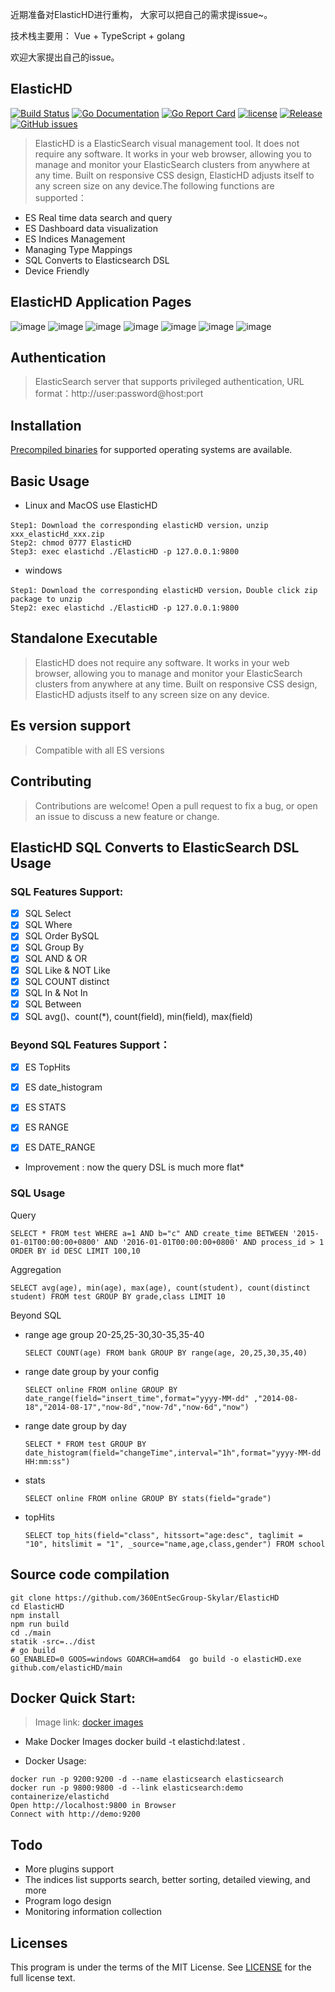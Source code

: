 近期准备对ElasticHD进行重构， 大家可以把自己的需求提issue~。  

技术栈主要用： Vue + TypeScript + golang 

欢迎大家提出自己的issue。

ElasticHD
-----------
[![Build Status](https://travis-ci.org/360EntSecGroup-Skylar/ElasticHD.svg?branch=master)](https://travis-ci.org/360EntSecGroup-Skylar/ElasticHD)
[![Go Documentation](http://img.shields.io/badge/go-documentation-blue.svg?style=flat-square)](https://godoc.org/github.com/360EntSecGroup-Skylar/ElasticHD/main)
[![Go Report Card](https://goreportcard.com/badge/github.com/Luxurioust/aurora)](https://goreportcard.com/report/github.com/360EntSecGroup-Skylar/elasticHD/main)
[![license](https://img.shields.io/github/license/mashape/apistatus.svg?maxAge=2592000)](https://github.com/360EntSecGroup-Skylar/elasticHD/blob/master/LICENSE)
[![Release](https://img.shields.io/github/release/360EntSecGroup-Skylar/ElasticHD.svg?label=Release)](https://github.com/360EntSecGroup-Skylar/ElasticHD/releases/latest)
[![GitHub issues](https://img.shields.io/github/issues/360EntSecGroup-Skylar/ElasticHD.svg)](https://github.com/360EntSecGroup-Skylar/ElasticHD/issues)
> ElasticHD is a ElasticSearch visual management tool. It does not require any software. It works in your web browser, allowing you to manage and monitor your ElasticSearch clusters from anywhere at any time. Built on responsive CSS design, ElasticHD adjusts itself to any screen size on any device.The following functions are supported：
 * ES Real time data search and query
 * ES Dashboard data visualization
 * ES Indices Management
 * Managing Type Mappings
 * SQL Converts to Elasticsearch DSL
 * Device Friendly
 
 

## ElasticHD Application Pages

![image](https://github.com/360EntSecGroup-Skylar/ElasticHD/blob/master/Elastic%20HD%20Dashboard.png)
![image](https://github.com/360EntSecGroup-Skylar/ElasticHD/blob/master/Elastic%20HD%20Dashboard%20(2).png)
![image](https://github.com/360EntSecGroup-Skylar/ElasticHD/blob/master/Elastic%20HD%20Dashboard%20(3).png)
![image](https://github.com/360EntSecGroup-Skylar/ElasticHD/blob/master/Elastic%20HD%20Dashboard%20(4).png)
![image](https://github.com/360EntSecGroup-Skylar/ElasticHD/blob/master/Elastic%20HD%20Dashboard%20(5).png)
![image](https://github.com/360EntSecGroup-Skylar/ElasticHD/blob/master/Elastic%20HD%20Dashboard%20(6).png)
![image](https://github.com/360EntSecGroup-Skylar/ElasticHD/blob/master/Elastic%20HD%20Dashboard%20(7).png)
 
## Authentication
> ElasticSearch server that supports privileged authentication, URL format：http://user:password@host:port

## Installation

[Precompiled binaries]( https://github.com/360EntSecGroup-Skylar/ElasticHD/releases/) for supported operating systems are available.

## Basic Usage

 * Linux and MacOS use ElasticHD 
 ```
 Step1: Download the corresponding elasticHD version，unzip xxx_elasticHd_xxx.zip
 Step2: chmod 0777 ElasticHD
 Step3: exec elastichd ./ElasticHD -p 127.0.0.1:9800 
 ```
 * windows
 ```
 Step1: Download the corresponding elasticHD version，Double click zip package to unzip
 Step2: exec elastichd ./ElasticHD -p 127.0.0.1:9800 
 ```
 
## Standalone Executable 

> ElasticHD does not require any software. It works in your web browser, allowing you to manage and monitor your ElasticSearch clusters from anywhere at any time. Built on responsive CSS design, ElasticHD adjusts itself to any screen size on any device.

## Es version support

> Compatible with all ES versions

## Contributing

> Contributions are welcome! Open a pull request to fix a bug, or open an issue to discuss a new feature or change.

## ElasticHD SQL Converts to ElasticSearch DSL Usage

### SQL Features Support:

- [x] SQL Select
- [x] SQL Where
- [x] SQL Order BySQL
- [x] SQL Group By
- [x] SQL AND & OR
- [x] SQL Like & NOT Like
- [x] SQL COUNT distinct
- [x] SQL In & Not In
- [x] SQL Between
- [x] SQL avg()、count(*), count(field), min(field), max(field)

### Beyond SQL Features Support：

- [x] ES TopHits
- [x] ES date_histogram
- [x] ES STATS
- [x] ES RANGE
- [x] ES DATE_RANGE



* Improvement : now the query DSL is much more flat*


### SQL Usage

Query
```
SELECT * FROM test WHERE a=1 AND b="c" AND create_time BETWEEN '2015-01-01T00:00:00+0800' AND '2016-01-01T00:00:00+0800' AND process_id > 1 ORDER BY id DESC LIMIT 100,10
```
Aggregation
```
SELECT avg(age), min(age), max(age), count(student), count(distinct student) FROM test GROUP BY grade,class LIMIT 10
```
Beyond SQL
 * range age group 20-25,25-30,30-35,35-40
 
    ```
    SELECT COUNT(age) FROM bank GROUP BY range(age, 20,25,30,35,40)
    ```
 * range date group by your config
 
    ```
    SELECT online FROM online GROUP BY date_range(field="insert_time",format="yyyy-MM-dd" ,"2014-08-18","2014-08-17","now-8d","now-7d","now-6d","now")
    ```
 * range date group by day

    ```
    SELECT * FROM test GROUP BY date_histogram(field="changeTime",interval="1h",format="yyyy-MM-dd HH:mm:ss")
    ```
 * stats
    ```
    SELECT online FROM online GROUP BY stats(field="grade")
    ```
 * topHits
    ```
    SELECT top_hits(field="class", hitssort="age:desc", taglimit = "10", hitslimit = "1", _source="name,age,class,gender") FROM school
    ```


## Source code compilation

```
git clone https://github.com/360EntSecGroup-Skylar/ElasticHD
cd ElasticHD
npm install
npm run build
cd ./main
statik -src=../dist
# go build
GO_ENABLED=0 GOOS=windows GOARCH=amd64  go build -o elasticHD.exe github.com/elasticHD/main
```

## Docker Quick Start:

> Image link: [docker images](https://hub.docker.com/r/containerize/elastichd/)

* Make Docker Images
docker build -t elastichd:latest .

* Docker Usage:

```
docker run -p 9200:9200 -d --name elasticsearch elasticsearch
docker run -p 9800:9800 -d --link elasticsearch:demo containerize/elastichd
Open http://localhost:9800 in Browser
Connect with http://demo:9200

```


## Todo
* More plugins support
* The indices list supports search, better sorting, detailed viewing, and more
* Program logo design
* Monitoring information collection

## Licenses

This program is under the terms of the MIT License. See [LICENSE](https://github.com/360EntSecGroup-Skylar/ElasticHD/blob/master/LICENSE) for the full license text.
